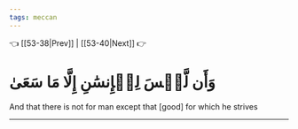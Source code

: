 ```yaml
---
tags: meccan
---
```


👈 [[53-38|Prev]] | [[53-40|Next]] 👉

# وَأَن لَّيۡسَ لِلۡإِنسَٰنِ إِلَّا مَا سَعَىٰ

And that there is not for man except that [good] for which he strives

---

